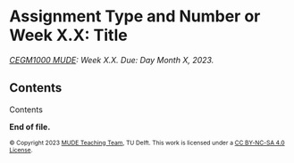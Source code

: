 # Assignment Type and Number or Week X.X: Title

*[CEGM1000 MUDE](http://mude.citg.tudelft.nl/): Week X.X. Due: Day Month X, 2023.*

## Contents

Contents




**End of file.**

<span style="font-size: 75%">
&copy; Copyright 2023 <a rel="MUDE Team" href="https://studiegids.tudelft.nl/a101_displayCourse.do?course_id=65595">MUDE Teaching Team</a>, TU Delft. This work is licensed under a <a rel="license" href="http://creativecommons.org/licenses/by-nc-sa/4.0/">CC BY-NC-SA 4.0 License</a>.